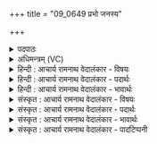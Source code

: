 +++
title = "09_0649 प्रभो जनस्य"

+++
<details><summary>पदपाठः</summary>

प्र꣣भो꣢। प्र꣣। भो꣢। ज꣡न꣢꣯स्य। वृ꣣त्रहन्। वृत्र। हन्। स꣢म्। अ꣣र्ये꣡षु꣢। ब्र꣣वावहै। शू꣡रः꣢꣯। यः। गो꣡षु꣢꣯। ग꣡च्छ꣢꣯ति। स꣡खा꣢꣯। स। खा꣣। सुशे꣡वः꣢। सु꣣। शे꣡वः꣢꣯। अ꣡द्व꣢꣯युः। अ। द्वयुः꣣। ६४९।
</details>

<details><summary>अधिमन्त्रम् (VC)</summary>

- इन्द्रः
- प्रजापतिः
- विराडनुष्टुप्
- गान्धारः
- 0
</details>

<details><summary>हिन्दी : आचार्य रामनाथ वेदालंकार - विषयः</summary>

अगले मन्त्र में उपासक परमात्मा से संवाद कर रहा है।
</details>

<details><summary>हिन्दी : आचार्य रामनाथ वेदालंकार - पदार्थः</summary>

पदार्थान्वयभाषाः -  हे (प्रभो) जगदीश्वर ! हे (जनस्य) मुझ उपासक के (वृत्रहन्) पापहर्ता ! आओ, मैं और तुम (अर्येषु) प्राप्तव्य आध्यात्मिक ऐश्वर्यों के विषय में (सं ब्रवावहै) संवाद करें कि कौन-कौन-से ऐश्वर्य मुझे प्राप्त करने तथा तुम्हें देने हैं, (शूरः) विघ्नों के वध में शूर (यः) जो तुम (गोषु) स्तोताओं के हृदयों में (गच्छति) पहुँचते हो और जो तुम (सखा) स्तोताओं के सखा, (सुशेवः) उत्कृष्ट सुख के दाता तथा (अद्वयुः) सामने कुछ और पीछे कुछ इस प्रकार के दोहरे आचरण से रहित अर्थात् सदा हितकर ही होते हो ॥९॥
</details>

<details><summary>हिन्दी : आचार्य रामनाथ वेदालंकार - भावार्थः</summary>

भावार्थभाषाः -  उपासकों का हार्दिक प्रेम देखकर उनके साथ मानो संवाद करता हुआ परमेश्वर उनका सखा, विघ्नों को हरनेवाला तथा मोक्ष के आनन्द को देनेवाला हो जाता है ॥९॥
</details>

<details><summary>संस्कृत : आचार्य रामनाथ वेदालंकार - विषयः</summary>

अथोपासकः परमात्मना संवादं कुरुते।
</details>

<details><summary>संस्कृत : आचार्य रामनाथ वेदालंकार - पदार्थः</summary>

पदार्थान्वयभाषाः -  हे (प्रभो) जगदीश्वर ! हे (जनस्य) उपासकस्य मम (वृत्रहन्) पापहन्तः ! आयाहि, अहं च त्वं च (अर्येषु१) प्राप्तव्येषु आध्यात्मिकेषु ऐश्वर्येषु, तानि विषयीकृत्य इति भावः, अत्र विषयसप्तमी, (सं ब्रवावहै) संवादं कुर्याव, कानि कानि ऐश्वर्याणि मया प्राप्तव्यानि त्वया च देयानि सन्तीति संलपेव, (शूरः) विघ्नानां वधे पराक्रमवान् (यः) यो भवान् (गोषु) स्तोतृषु, तेषां हृदयेषु (गच्छति) व्रजति, यश्च भवान् (सखा) स्तोतॄणां सुहृत्, (सुशेवः) उत्कृष्टसुखप्रदः, (अद्वयुः) प्रत्यक्षमन्यत् परोक्षमन्यद् इति द्विविधाचरणवर्जितः, सदा हितकर एव भवति। (गोषु) गौः स्तोतृनाम, निघं० ३।१६। (सुशेवः) शेवः सुखनाम, निघं० ३।६ ॥९॥
</details>

<details><summary>संस्कृत : आचार्य रामनाथ वेदालंकार - भावार्थः</summary>

भावार्थभाषाः -  उपासकानां हार्दिकं प्रेम दृष्ट्वा तैः संवादमिव कुर्वन् परमेश्वरः तेषां सखा, विघ्नहर्ता, मोक्षानन्दप्रदश्च जायते ॥९॥
</details>

<details><summary>संस्कृत : आचार्य रामनाथ वेदालंकार - पादटिप्पनी</summary>

टिप्पणी:   १. अर्येषु प्राप्तव्येषु यज्ञादिषु कर्मसु—इति सा०। अत्र स्वामिवैश्यभिन्नेऽप्यर्थे गत्यर्थाद् ऋधातोः यत् प्रत्ययः।
</details>